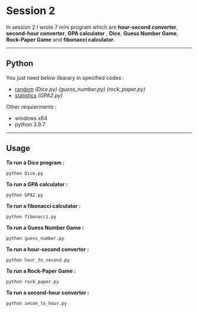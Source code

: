 # Session 2

In session 2 I wrote 7 mini program which are **hour-second converter**, **second-hour converter**, **GPA calculator** , **Dice**, **Guess Number Game**, **Rock-Paper Game** and **fibonacci calculator**.

---

## Python

You just need below libarary in specified codes :

- [random](https://www.w3schools.com/python/module_random.asp) *(Dice.py)* *(guess_number.py)* *(rock_paper.py)*
- [statistics](https://www.w3schools.com/python/module_statistics.asp) *(GPA2.py)*



 Other requierments  :
 
 - windows x64
 - python 3.9.7

---

## Usage

**To run a Dice program  :**

```
python Dice.py
```

**To run a GPA calculator  :**

```
python GPA2.py
```

**To run a fibonacci calculator  :**

```
python fibonacci.py
```

**To run a Guess Number Game  :**

```
python guess_number.py
```

**To run a hour-second converter  :**

```
python hour_to_second.py
```

**To run a Rock-Paper Game  :**

```
python rock_paper.py
```

**To run a second-hour converter  :**

```
python secon_to_hour.py
```
